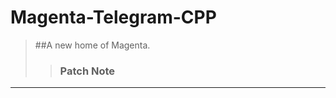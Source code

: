 Magenta-Telegram-CPP
=======================================
> ##A new home of Magenta.  
>> ### Patch Note  
>>  
>>  
---------------------------------------